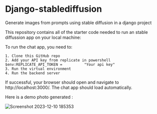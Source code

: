 # Django-stablediffusion
Generate images from prompts using stable diffusion in a django project

This repository contains all of the starter code needed to run an stable diffussion  app on your local machine:

To run the chat app, you need to:

    1. Clone this GitHub repo
    2. Add your API key from replicate in powershell $env:REPLICATE_API_TOKEN =          "Your api key"
    3. Run the virtual environment
    4. Run the backend server

If successful, your browser should open and navigate to http://localhost:3000/. The chat app should load automatically.

Here is a demo photo generated : 

![Screenshot 2023-12-10 185353](https://github.com/siesto1elemento/Django-stablediffusion/assets/89785142/66e85152-2ea5-4203-9f12-01204ab97d28)
